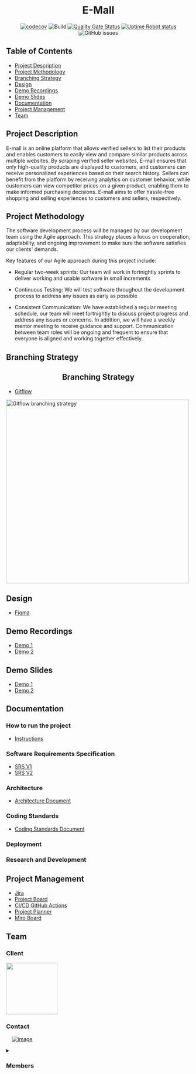 <div align="center">
  <h1>E-Mall</h1>
</div>

<div align="center">

[![codecov](https://codecov.io/github/COS301-SE-2023/e-Mall/branch/develop/graph/badge.svg?token=30QP7VAW2W)](https://codecov.io/github/COS301-SE-2023/e-Mall)
![Build](https://github.com/COS301-SE-2023/e-Mall/actions/workflows/master-v1.yml/badge.svg)
[![Quality Gate Status](https://sonarcloud.io/api/project_badges/measure?project=COS301-SE-2023_e-Mall&metric=alert_status)](https://sonarcloud.io/summary/new_code?id=COS301-SE-2023_e-Mall)
[![Uptime Robot status](https://img.shields.io/uptimerobot/ratio/7/m794460227-f44b2021a919ab7f3c0fd93d?style=flat-square)](https://img.shields.io/uptimerobot/ratio/7/m794460227-f44b2021a919ab7f3c0fd93d)
![GitHub issues](https://img.shields.io/github/issues/COS301-SE-2023/e-Mall)

</div>

## Table of Contents

- [Project Description](#project-description)
- [Project Methodology](#project-methodology)
- [Branching Strategy](#branching-strategy)
- [Design](#design)
- [Demo Recordings](#demo-recordings)
- [Demo Slides](#demo-slides)
- [Documentation](#documentation)
- [Project Management](#project-management)
- [Team](#team)

## Project Description

E-mall is an online platform that allows verified sellers to list their products and enables customers to easily view and compare similar products across multiple websites. By scraping verified seller websites, E-mall ensures that only high-quality products are displayed to customers, and customers can receive personalized experiences based on their search history. Sellers can benefit from the platform by receiving analytics on customer behavior, while customers can view competitor prices on a given product, enabling them to make informed purchasing decisions. E-mall aims to offer hassle-free shopping and selling experiences to customers and sellers, respectively.

## Project Methodology

The software development process will be managed by our development team using the Agile approach. This strategy places a focus on cooperation, adaptability, and ongoing improvement to make sure the software satisfies our clients' demands.

Key features of our Agile approach during this project include:

- Regular two-week sprints: Our team will work in fortnightly sprints to deliver working and usable software in small increments

- Continuous Testing: We will test software throughout the development process to address any issues as early as possible

- Consistent Communication: We have established a regular meeting schedule, our team will meet fortnightly to discuss project progress and address any issues or concerns. In addition, we will have a weekly mentor meeting to receive guidance and support. Communication between team roles will be ongoing and frequent to ensure that everyone is aligned and working together effectively.

## Branching Strategy

<div align="center">
  <h2>Branching Strategy</h2>
</div>

- [Gitflow](https://www.atlassian.com/git/tutorials/comparing-workflows/gitflow-workflow)
 <p >
    <img width="500"  src="https://drive.google.com/uc?export=view&id=1RyA8oq8HRugf5sQH-StnJqOvUtrWEcDu" alt="Gitflow branching strategy">
</p>

## Design

- [Figma](https://www.figma.com/file/hsVl44ifCiAVq6FkwH2lqw/eCommerce---Template---Figma?type=design&node-id=17208%3A142099&t=cHTi3WbvIcD8f8oJ-1)

## Demo Recordings

- [Demo 1](https://drive.google.com/file/d/1WtD4Cf2bJh35EIP8aaokh-adotzQDbdi/view?usp=share_link)
- [Demo 2](https://drive.google.com/file/d/1KlQhxeGZgHjAIOnKp6gupPG63rgjzcS-/view?usp=sharing)

## Demo Slides

- [Demo 1](https://docs.google.com/presentation/d/1YZrFA4QHVVs61md-jd0sVwaYuVxk8gIflGG08N9U5ts/edit?usp=share_link)
- [Demo 2](https://docs.google.com/presentation/d/1eknA2NjDVeAyFU2KvNPRM3W3024Jb-ArIjgltQonX9E/edit?usp=sharing)

## Documentation

### How to run the project

- [Instructions](https://github.com/COS301-SE-2023/e-Mall/wiki/How-to-run-the-project-locally)

### Software Requirements Specification

- [SRS V1](https://drive.google.com/file/d/1xYJfWMI8LHSDu71Z_4f4M5lmC0sm7LC7/view?usp=share_link)
- [SRS V2](https://drive.google.com/file/d/17sjF_ug5B2UOm4882mR8pB-XNJYRdQlR/view?usp=sharing)

### Architecture
- [Architecture Document](https://drive.google.com/file/d/1bqVY1dhNnN6TRFIE9gbgmBwtZRpwdSxe/view?usp=sharing)

### Coding Standards
- [Coding Standards Document](https://drive.google.com/file/d/1PSxej1cXmVsGjtHcWc3-ent6uTmSJMlR/view?usp=sharing)

### Deployment

### Research and Development

## Project Management

- [Jira](https://ss-e-mall.atlassian.net/jira/software/projects/SS/boards/1)
- [Project Board](https://github.com/orgs/COS301-SE-2023/projects/3)
- [CI/CD GitHub Actions](https://github.com/COS301-SE-2023/e-Mall/actions)
- [Project Planner](https://docs.google.com/spreadsheets/d/1cKHBTqjqsKePxTVy1imEWQKJXY_DCV7f/edit?usp=sharing&ouid=103477676275821978134&rtpof=true&sd=true)
- [Miro Board](https://miro.com/app/board/uXjVMJ8tHEg=/?share_link_id=607814951679)

## Team

### Client

<img src="https://drive.google.com/uc?export=view&id=11M5BP8Xodu2X-XrZhbOP975G42R9LfnA" width="140"/>

### Contact

&nbsp;&nbsp;&nbsp;&nbsp;[![image](https://img.shields.io/badge/Gmail-D14836?style=for-the-badge&logo=gmail&logoColor=white)](mailto:syntax.sharks@gmail.com?subject[GitHub])
&nbsp;&nbsp;&nbsp;&nbsp;&nbsp;

<details>
<summary><h3>Members<h3></summary>

|                                                                      Member                                                                      |                                                                                                                                                                                    Links                                                                                                                                                                                     | Profile                                                                                                                                                                                                                                                                                                                                                                                                                                                                 |
| :----------------------------------------------------------------------------------------------------------------------------------------------: | :--------------------------------------------------------------------------------------------------------------------------------------------------------------------------------------------------------------------------------------------------------------------------------------------------------------------------------------------------------------------------: | ----------------------------------------------------------------------------------------------------------------------------------------------------------------------------------------------------------------------------------------------------------------------------------------------------------------------------------------------------------------------------------------------------------------------------------------------------------------------- |
|     Gerard Nagura <br> <img src="https://drive.google.com/uc?export=view&id=115KAmYTvMNWBVfBuKUs_1TffhrUbxOD0" width="140"/> <br> u19004232      |                   [![image](https://img.shields.io/badge/LinkedIn-0077B5?style=for-the-badge&logo=linkedin&logoColor=white "LinkedIn Profile")](https://www.linkedin.com/in/gerard-nagura/) <br> [![image](https://img.shields.io/badge/GitHub-100000?style=for-the-badge&logo=github&logoColor=white "GitHub Profile")](https://github.com/MaverickGDN03)                   | Gerard is a Computer Science student experienced in back-end development with a strong background in web development. He has worked as a full-stack developer and business analyst, giving him a diverse skill set. Gerard excels in team environments and handles stress with ease.                                                                                                                                                                                    |
|       John Yoon <br> <img src="https://drive.google.com/uc?export=view&id=1TK_uwvL4jydNmKwzLUnOML0Rl0YUvd2o" width="140"/> <br> u17260044        |                  [![image](https://img.shields.io/badge/LinkedIn-0077B5?style=for-the-badge&logo=linkedin&logoColor=white "LinkedIn Profile")](https://www.linkedin.com/in/yoon-john-a00b39269/) <br> [![image](https://img.shields.io/badge/GitHub-100000?style=for-the-badge&logo=github&logoColor=white "GitHub Profile")](https://github.com/u17260044)                  | John is a Computer Science student and has a background in military service as a server operator and maintainer for approximately two years. In addition, he has worked on a mobile app project as a full-stack developer using Flutter and Node.js for over a year. He is passionate about technology and possesses a keen desire to learn new skills. He is a diligent worker who is committed to putting in the necessary time and effort to ensure quality results. |
|    Kaitlyn Sookdhev <br> <img src="https://drive.google.com/uc?export=view&id=1PDeEeioCIas4vEcCCko6-iE6MbUBPowr" width="140"/> <br> u21483974    | [![image](https://img.shields.io/badge/LinkedIn-0077B5?style=for-the-badge&logo=linkedin&logoColor=white "LinkedIn Profile")](https://www.linkedin.com/in/kaitlyn-sookdhew-b999ab21b/) <br> [![image](https://img.shields.io/badge/GitHub-100000?style=for-the-badge&logo=github&logoColor=white "GitHub Profile")](https://www.linkedin.com/in/kaitlyn-sookdhew-b999ab21b/) | Kaitlyn is a final year Computer Science student with a deep passion for programming. She is an innovative and creative thinker, adept in software development and working with various data structures. Kaitlyn knows user interface, testing, and debugging processes and is equipped with a diverse and promising skill set. She can effectively self-manage during independent projects and collaborate in a team setting.                                          |
| Letlhogonolo Rakgantsho<br> <img src="https://drive.google.com/uc?export=view&id=15OUNJZJjkToJkL5I97H-JaCKCMT1xJjC" width="140"/> <br> u21612812 |                     [![image](https://img.shields.io/badge/LinkedIn-0077B5?style=for-the-badge&logo=linkedin&logoColor=white)](https://www.linkedin.com/in/letlhogonolo-rakgantsho-603203275) <br> [![image](https://img.shields.io/badge/GitHub-100000?style=for-the-badge&logo=github&logoColor=white)](https://github.com/Eaziey22?tab=repositories)                      | Letlhogonolo is a highly motivated final year Information Knowledge Systems student with a strong passion for coding and problem-solving. He has experience working with programming languages such as Java, C++, JavaScript, J-Query, and C#. Additionally, he has worked with web development tools such as HTML, CSS, and PHP.                                                                                                                                       |
| Munashe Mashonganyika <br> <img src="https://drive.google.com/uc?export=view&id=1v34OzFyB3CdvIl4HjISkxaFsduWbipR9" width="140"/> <br> u19077450  |                             [![image](https://img.shields.io/badge/LinkedIn-0077B5?style=for-the-badge&logo=linkedin&logoColor=white)](https://www.linkedin.com/in/munashe-mashonganyika-32583a162/) <br> [![image](https://img.shields.io/badge/GitHub-100000?style=for-the-badge&logo=github&logoColor=white)](https://github.com/munashemash)                             | Munashe is an Information Knowledge Systems student and a student lab technician with experience in both back-end and front-end development. He is well-versed in data science and machine learning and is particularly interested in artificial intelligence. During his studies, Munashe has developed a strong passion for web development.                                                                                                                          |
